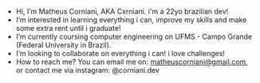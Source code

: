 

-  Hi, I’m Matheus Corniani, AKA Cxrniani. i'm a 22yo brazilian dev!
-  I’m interested in learning everything i can, improve my skills and make some extra rent until i graduate!
-  I’m currently coursing computer engineering on UFMS - Campo Grande (Federal University in Brazil).
-  I’m looking to collaborate on everything i can! i love challenges!
-  How to reach me? You can email me on: matheuscorniani@gmail.com, or contact me via instagram: @corniani.dev
